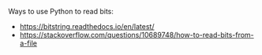 Ways to use Python to read bits:
- https://bitstring.readthedocs.io/en/latest/
- https://stackoverflow.com/questions/10689748/how-to-read-bits-from-a-file
